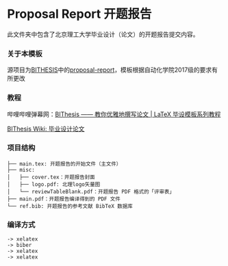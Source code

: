 # Proposal Report 开题报告

此文件夹中包含了北京理工大学毕业设计（论文）的开题报告提交内容。

### 关于本模板

源项目为[BITHESIS](https://github.com/BITNP/BIThesis)中的[proposal-report](https://github.com/BITNP/BIThesis-scaffold/tree/main/proposal-report)，模板根据自动化学院2017级的要求有所更改 

### 教程

哔哩哔哩弹幕网：[BIThesis —— 教你优雅地撰写论文 | LaTeX 毕设模板系列教程](https://www.bilibili.com/video/BV1GT4y1V78d/)

[BIThesis Wiki: 毕业设计论文](https://bithesis.bitnp.net/Guide/3-Templates/Final-Graduation-Thesis.html)

### 项目结构

```
├── main.tex: 开题报告的开始文件（主文件）
├── misc: 
│   ├── cover.tex：开题报告封面
│   ├── logo.pdf: 北理logo矢量图
│   └── reviewTableBlank.pdf：开题报告 PDF 格式的「评审表」
├── main.pdf：开题报告编译得到的 PDF 文件
└── ref.bib: 开题报告的参考文献 BibTeX 数据库
```

### 编译方式
```
-> xelatex
-> biber
-> xelatex
-> xelatex
```
